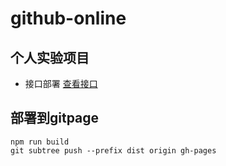 # github-online

## 个人实验项目

- 接口部署
  [查看接口](https://vercel.com/pnfeathers-projects/health-diary-api)

## 部署到gitpage

```bsh
npm run build
git subtree push --prefix dist origin gh-pages
```

